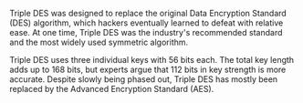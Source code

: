 Triple DES was designed to replace the original Data Encryption Standard (DES) algorithm, which hackers eventually learned to defeat with relative ease. At one time, Triple DES was the industry's recommended standard and the most widely used symmetric algorithm.

Triple DES uses three individual keys with 56 bits each. The total key length adds up to 168 bits, but experts argue that 112 bits in key strength is more accurate. Despite slowly being phased out, Triple DES has mostly been replaced by the Advanced Encryption Standard (AES).
